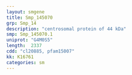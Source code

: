 ```yaml
---
layout: smgene
title: Smp_145070
grp: Smp_14
description: "centrosomal protein of 44 kDa"
smp: Smp_145070.1
uniprot: "G4M0S5"
length:  2337
cdd: "cl20885, pfam15007"
kk: K16761
categories: sm
---
```

